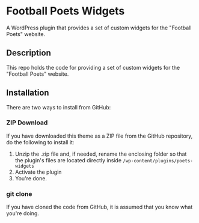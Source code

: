 # Football Poets Widgets

A WordPress plugin that provides a set of custom widgets for the "Football Poets" website.

## Description

This repo holds the code for providing a set of custom widgets for the "Football Poets" website.

## Installation

There are two ways to install from GitHub:

### ZIP Download

If you have downloaded this theme as a ZIP file from the GitHub repository, do the following to install it:

1. Unzip the .zip file and, if needed, rename the enclosing folder so that the plugin's files are located directly inside `/wp-content/plugins/poets-widgets`
2. Activate the plugin
3. You're done.

### git clone

If you have cloned the code from GitHub, it is assumed that you know what you're doing.
